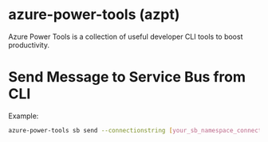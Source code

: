 # azure-power-tools (azpt)
Azure Power Tools is a collection of useful developer CLI tools to boost productivity.

# Send Message to Service Bus from CLI

Example:
```bash
azure-power-tools sb send --connectionstring [your_sb_namespace_connection_string] --queue [your_name_of_queue] --contenttype [content_type_of_message_to_send] --message '{\"key\":\"value\"}' 
```


